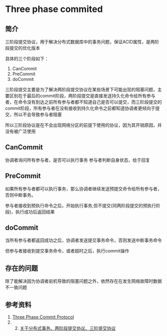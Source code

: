 # Three phase commited

## 简介

三阶段提交协议，用于解决分布式数据库中的事务问题，保证ACID属性，是两阶段提交的优化版本

具体的三个阶段如下：

1. CanCommit
2. PreCommit
3. doCommit

三阶段提交主要是为了解决两阶段提交协议在某些场景下可能出现的阻塞问题，主要区别在于最后的commit阶段，两阶段提交是直接发送持久化命令给所有参与者，在命令没有到达之前所有参与者都不知道自己是否可以提交，而三阶段提交的commit阶段，所有参与者在没有接收到持久化命令之前都知道协调者更倾向于提交，所以不会导致参与者阻塞

所以三阶段协议是在不会出现网络分区的前提下使用的协议，因为其开销原因，并没有被广泛使用

## CanCommit

协调者询问所有参与者，是否可以执行事务
参与者判断自身状态，给于回复

## PreCommit

如果所有参与者都可以执行事务，那么协调者继续发送预提交命令给所有参与者，否则中断事务。

参与者接收到预执行命令之后，开始执行事务,但不提交(同两阶段提交的预执行阶段)，执行成功后返回结果

## doCommit

当所有参与者都返回成功之后，协调者发送提交事务命令，否则发送中断事务命令

但参与者接收到提交事务命令，或者超时之后，执行commit操作


## 存在的问题

除了能解决因为协调者宕机导致的阻塞问题之外，依然存在在发生网络故障时数据不一致问题



## 参考资料

1. [Three Phase Commit Protocol](https://www.geeksforgeeks.org/three-phase-commit-protocol/#:~:text=Three-Phase%20Commit%20%283PC%29%20Protocol%20is%20an%20extension%20of,fail%2C%20where%20we%20assume%20%E2%80%98k%E2%80%99%20is%20predetermined%20number.)
2. 2. [关于分布式事务、两阶段提交协议、三阶提交协议](http://www.hollischuang.com/archives/681)